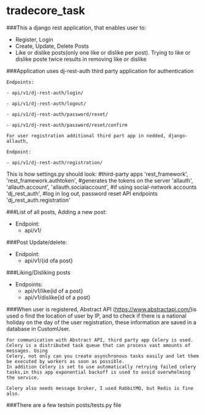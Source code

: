 # tradecore_task
###This a django rest application, that enables user to:
  - Register, Login
  - Create, Update, Delete Posts
  - Like or dislike posts(only one like or dislike per post). Trying to like or dislike poste twice results in removing like or dislike
  
 
###Application uses dj-rest-auth third party application for authentication

    Endpoints:

    - api/v1/dj-rest-auth/login/

    - api/v1/dj-rest-auth/logout/

    - api/v1/dj-rest-auth/password/reset/

    - api/v1/dj-rest-auth/password/reset/confirm

    For user registration additional third part app in nedded, django-allauth,

    Endpoint:

    - api/v1/dj-rest-auth/registration/

   This is how settings.py should look:
     #third-party apps
      'rest_framework',
      'rest_framework.authtoken', #generates the tokens on the server
      'allauth',
      'allauth.account',
      'allauth.socialaccount', #if using social-network accounts
      'dj_rest_auth', #log in log out, password reset API endpoints
      'dj_rest_auth.registration'

###List of all posts, Adding a  new post:
  - Endpoint:
    - api/v1/

###Post Update/delete:
  - Endpoint:
    - api/v1/{id ofa post}
    
###Liking/Disliking posts
  - Endpoints:
    - api/v1/like{id of a post}
    - api/v1/dislike{id of a post}
    
###When user is registered, Abstract API (https://www.abstractapi.com/)is used o find the location of user by IP,
    and to check if there is a national holiday on the day of the user registration, these information are saved 
    in a database in CustomUser.

    For communication with Abstract API, third party app Celery is used. Celery is a distributed task queue that can process vast amounts of messages. Using
    Celery, not only can you create asynchronous tasks easily and let them be executed by workers as soon as possible. 
    In addition Celery is set to use automatically retrying failed celery tasks,in this app exponential backoff is used to avoid overwhelming the service.

    Celery also needs message broker, I used RabbitMQ, but Redis is fine also.
    
###There are a few testsin posts/tests.py file
   


  











 


 
  
